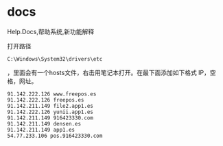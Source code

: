 # docs
Help.Docs,帮助系统,新功能解释


打开路径
```
C:\Windows\System32\drivers\etc
```

，里面会有一个hosts文件，右击用笔记本打开。在最下面添加如下格式 IP，空格，网址。

```
91.142.222.126 www.freepos.es
91.142.222.126 freepos.es
91.142.211.149 file2.app1.es
91.142.222.126 yunii.app1.es
91.142.211.149 916423330.com
91.142.211.149 densen.es
91.142.211.149 app1.es
54.77.233.106 pos.916423330.com

```
